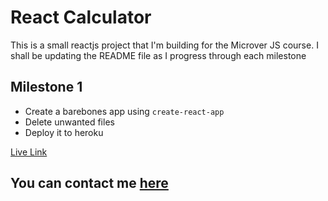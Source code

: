 # React Calculator

This is a small reactjs project that I'm building for the Microver JS course. I shall be updating the README file as I progress through each milestone

## Milestone 1

- Create a barebones app using `create-react-app`
- Delete unwanted files
- Deploy it to heroku

[Live Link](https://microverse-calculator.herokuapp.com/)

## You can contact me [here](shivamkaushikofficial@gmail.com)
